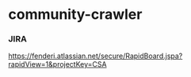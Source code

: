 # community-crawler

### JIRA
https://fenderi.atlassian.net/secure/RapidBoard.jspa?rapidView=1&projectKey=CSA